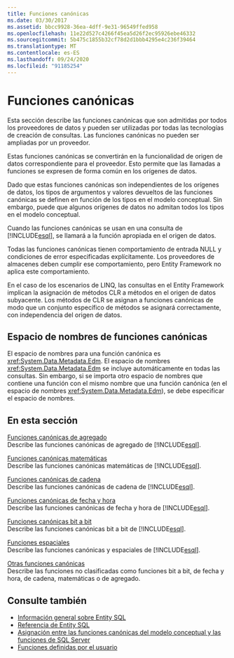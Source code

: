 ```yaml
---
title: Funciones canónicas
ms.date: 03/30/2017
ms.assetid: bbcc9928-36ea-4dff-9e31-96549ffed958
ms.openlocfilehash: 11e22d527c4266f45ea5d26f2ec95926ebe46332
ms.sourcegitcommit: 5b475c1855b32cf78d2d1bbb4295e4c236f39464
ms.translationtype: MT
ms.contentlocale: es-ES
ms.lasthandoff: 09/24/2020
ms.locfileid: "91185254"
---
```

# <a name="canonical-functions"></a>Funciones canónicas

Esta sección describe las funciones canónicas que son admitidas por todos los proveedores de datos y pueden ser utilizadas por todas las tecnologías de creación de consultas. Las funciones canónicas no pueden ser ampliadas por un proveedor.  
  
 Estas funciones canónicas se convertirán en la funcionalidad de origen de datos correspondiente para el proveedor. Esto permite que las llamadas a funciones se expresen de forma común en los orígenes de datos.  
  
 Dado que estas funciones canónicas son independientes de los orígenes de datos, los tipos de argumentos y valores devueltos de las funciones canónicas se definen en función de los tipos en el modelo conceptual. Sin embargo, puede que algunos orígenes de datos no admitan todos los tipos en el modelo conceptual.  
  
 Cuando las funciones canónicas se usan en una consulta de [!INCLUDE[esql](../../../../../../includes/esql-md.md)], se llamará a la función apropiada en el origen de datos.  
  
 Todas las funciones canónicas tienen comportamiento de entrada NULL y condiciones de error especificadas explícitamente. Los proveedores de almacenes deben cumplir ese comportamiento, pero Entity Framework no aplica este comportamiento.  
  
 En el caso de los escenarios de LINQ, las consultas en el Entity Framework implican la asignación de métodos CLR a métodos en el origen de datos subyacente. Los métodos de CLR se asignan a funciones canónicas de modo que un conjunto específico de métodos se asignará correctamente, con independencia del origen de datos.  
  
## <a name="canonical-functions-namespace"></a>Espacio de nombres de funciones canónicas  

 El espacio de nombres para una función canónica es <xref:System.Data.Metadata.Edm>. El espacio de nombres <xref:System.Data.Metadata.Edm> se incluye automáticamente en todas las consultas. Sin embargo, si se importa otro espacio de nombres que contiene una función con el mismo nombre que una función canónica (en el espacio de nombres <xref:System.Data.Metadata.Edm>), se debe especificar el espacio de nombres.  
  
## <a name="in-this-section"></a>En esta sección  

 [Funciones canónicas de agregado](aggregate-canonical-functions.md)  
 Describe las funciones canónicas de agregado de [!INCLUDE[esql](../../../../../../includes/esql-md.md)].  
  
 [Funciones canónicas matemáticas](math-canonical-functions.md)  
 Describe las funciones canónicas matemáticas de [!INCLUDE[esql](../../../../../../includes/esql-md.md)].  
  
 [Funciones canónicas de cadena](string-canonical-functions.md)  
 Describe las funciones canónicas de cadena de [!INCLUDE[esql](../../../../../../includes/esql-md.md)].  
  
 [Funciones canónicas de fecha y hora](date-and-time-canonical-functions.md)  
 Describe las funciones canónicas de fecha y hora de [!INCLUDE[esql](../../../../../../includes/esql-md.md)].  
  
 [Funciones canónicas bit a bit](bitwise-canonical-functions.md)  
 Describe las funciones canónicas bit a bit de [!INCLUDE[esql](../../../../../../includes/esql-md.md)].  
  
 [Funciones espaciales](spatial-functions.md)  
 Describe las funciones canónicas y espaciales de [!INCLUDE[esql](../../../../../../includes/esql-md.md)].  
  
 [Otras funciones canónicas](other-canonical-functions.md)  
 Describe las funciones no clasificadas como funciones bit a bit, de fecha y hora, de cadena, matemáticas o de agregado.  
  
## <a name="see-also"></a>Consulte también

- [Información general sobre Entity SQL](entity-sql-overview.md)
- [Referencia de Entity SQL](entity-sql-reference.md)
- [Asignación entre las funciones canónicas del modelo conceptual y las funciones de SQL Server](../conceptual-model-canonical-to-sql-server-functions-mapping.md)
- [Funciones definidas por el usuario](user-defined-functions-entity-sql.md)
